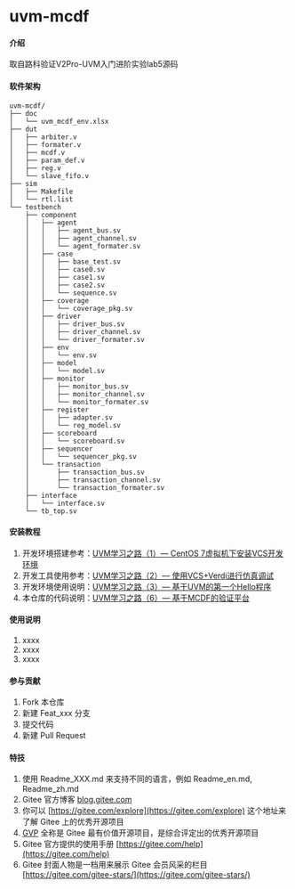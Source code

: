 # uvm-mcdf

#### 介绍
取自路科验证V2Pro-UVM入门进阶实验lab5源码

#### 软件架构
    uvm-mcdf/
    ├── doc
    │   └── uvm_mcdf_env.xlsx
    ├── dut
    │   ├── arbiter.v
    │   ├── formater.v
    │   ├── mcdf.v
    │   ├── param_def.v
    │   ├── reg.v
    │   └── slave_fifo.v
    ├── sim
    │   ├── Makefile
    │   └── rtl.list
    └── testbench
        ├── component
        │   ├── agent
        │   │   ├── agent_bus.sv
        │   │   ├── agent_channel.sv
        │   │   └── agent_formater.sv
        │   ├── case
        │   │   ├── base_test.sv
        │   │   ├── case0.sv
        │   │   ├── case1.sv
        │   │   ├── case2.sv
        │   │   └── sequence.sv
        │   ├── coverage
        │   │   └── coverage_pkg.sv
        │   ├── driver
        │   │   ├── driver_bus.sv
        │   │   ├── driver_channel.sv
        │   │   └── driver_formater.sv
        │   ├── env
        │   │   └── env.sv
        │   ├── model
        │   │   └── model.sv
        │   ├── monitor
        │   │   ├── monitor_bus.sv
        │   │   ├── monitor_channel.sv
        │   │   └── monitor_formater.sv
        │   ├── register
        │   │   ├── adapter.sv
        │   │   └── reg_model.sv
        │   ├── scoreboard
        │   │   └── scoreboard.sv
        │   ├── sequencer
        │   │   └── sequencer_pkg.sv
        │   └── transaction
        │       ├── transaction_bus.sv
        │       ├── transaction_channel.sv
        │       └── transaction_formater.sv
        ├── interface
        │   └── interface.sv
        └── tb_top.sv


#### 安装教程

1.  开发环境搭建参考：[UVM学习之路（1）— CentOS 7虚拟机下安装VCS开发环境](https://blog.csdn.net/qq_38113006/article/details/120803926)
2.  开发工具使用参考：[UVM学习之路（2）— 使用VCS+Verdi进行仿真调试](https://blog.csdn.net/qq_38113006/article/details/120921003)
3.  开发环境使用说明：[UVM学习之路（3）— 基于UVM的第一个Hello程序](https://blog.csdn.net/qq_38113006/article/details/120924689)
4.	本仓库的代码说明：[UVM学习之路（6）— 基于MCDF的验证平台](https://blog.csdn.net/qq_38113006/article/details/122904135)

#### 使用说明

1.  xxxx
2.  xxxx
3.  xxxx

#### 参与贡献

1.  Fork 本仓库
2.  新建 Feat_xxx 分支
3.  提交代码
4.  新建 Pull Request


#### 特技

1.  使用 Readme\_XXX.md 来支持不同的语言，例如 Readme\_en.md, Readme\_zh.md
2.  Gitee 官方博客 [blog.gitee.com](https://blog.gitee.com)
3.  你可以 [https://gitee.com/explore](https://gitee.com/explore) 这个地址来了解 Gitee 上的优秀开源项目
4.  [GVP](https://gitee.com/gvp) 全称是 Gitee 最有价值开源项目，是综合评定出的优秀开源项目
5.  Gitee 官方提供的使用手册 [https://gitee.com/help](https://gitee.com/help)
6.  Gitee 封面人物是一档用来展示 Gitee 会员风采的栏目 [https://gitee.com/gitee-stars/](https://gitee.com/gitee-stars/)

